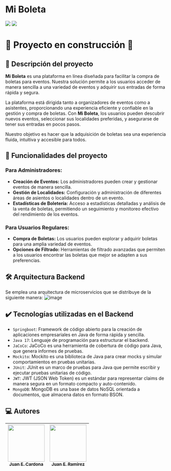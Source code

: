 ﻿<h1 align="left">Mi Boleta</h1>
 <p align="left">
   <img src="https://img.shields.io/badge/STATUS-EN%20DESAROLLO-green">
   <img src="https://img.shields.io/github/stars/iamjuaness?style=social">
 </p>

 <h1 align="left">
  🚧 Proyecto en construcción 🚧</h1>
   <p></p>

## 📝 Descripción del proyecto
<p>


**Mi Boleta** es una plataforma en línea diseñada para facilitar la compra de boletas para eventos. Nuestra solución permite a los usuarios acceder de manera sencilla a una variedad de eventos y adquirir sus entradas de forma rápida y segura.

La plataforma está dirigida tanto a organizadores de eventos como a asistentes, proporcionando una experiencia eficiente y confiable en la gestión y compra de boletas. Con **Mi Boleta**, los usuarios pueden descubrir nuevos eventos, seleccionar sus localidades preferidas, y asegurarse de tener sus entradas en pocos pasos.

Nuestro objetivo es hacer que la adquisición de boletas sea una experiencia fluida, intuitiva y accesible para todos.

</p>

## 🔨 Funcionalidades del proyecto
### Para Administradores:
- **Creación de Eventos:** Los administradores pueden crear y gestionar eventos de manera sencilla.
- **Gestión de Localidades:** Configuración y administración de diferentes áreas de asientos o localidades dentro de un evento.
- **Estadísticas de Boletería:** Acceso a estadísticas detalladas y análisis de la venta de boletas, permitiendo un seguimiento y monitoreo efectivo del rendimiento de los eventos.

### Para Usuarios Regulares:
- **Compra de Boletas:** Los usuarios pueden explorar y adquirir boletas para una amplia variedad de eventos.
- **Opciones de Filtrado:** Herramientas de filtrado avanzadas que permiten a los usuarios encontrar las boletas que mejor se adapten a sus preferencias.



## 🛠️ Arquitectura Backend
Se emplea una arquitectura de microservicios que se distribuye de la siguiente manera:
![image](https://github.com/user-attachments/assets/4ba3b363-6da9-4d9b-9e64-04ccf7e636c8)


## ✔️ Tecnologías utilizadas en el Backend
- `Springboot`:  Framework de código abierto para la creación de aplicaciones empresariales en Java de forma rápida y sencilla.
- `Java 17`: Lenguaje de programación para estructurar el backend.
- `JaCoCo`: JaCoCo es una herramienta de cobertura de código para Java, que genera informes de pruebas.
- `Mockito`: Mockito es una biblioteca de Java para crear mocks y simular comportamientos en pruebas unitarias.
- `JUnit`: JUnit es un marco de pruebas para Java que permite escribir y ejecutar pruebas unitarias de código.
- `JWT`: JWT (JSON Web Token) es un estándar para representar claims de manera segura en un formato compacto y auto-contenido.
- `MongoDB`: MongoDB es una base de datos NoSQL orientada a documentos, que almacena datos en formato BSON.


## 💻 Autores

| [<img src="https://avatars.githubusercontent.com/u/104481229?v=4" width=115><br><sub>Juan E. Cardona</sub>](https://github.com/iamjuaness) | [<img src="https://avatars.githubusercontent.com/u/114635275?v=4" width=115><br><sub>Juan E. Ramirez</sub>](https://github.com/esteban2505j)
| :---: | :---: |

